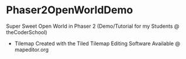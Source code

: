 # Phaser2OpenWorldDemo
Super Sweet Open World in Phaser 2 (Demo/Tutorial for my Students @ theCoderSchool)

* Tilemap Created with the Tiled Tilemap Editing Software Available @ mapeditor.org
